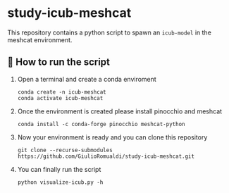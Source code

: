 # study-icub-meshcat

This repository contains a python script to spawn an `icub-model` in the meshcat environment.

## :runner: How to run the script

1. Open a terminal and create a conda enviroment
   ```shell
   conda create -n icub-meshcat
   conda activate icub-meshcat
   ```

2. Once the environment is created please install pinocchio and meshcat
   ```shell
   conda install -c conda-forge pinocchio meshcat-python
   ```

3. Now your environment is ready and you can clone this repository
   ```shell
   git clone --recurse-submodules https://github.com/GiulioRomualdi/study-icub-meshcat.git
   ```

4. You can finally run the script
   ```shell
   python visualize-icub.py -h
   ```
